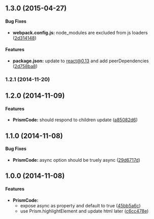 ## 1.3.0 (2015-04-27)


#### Bug Fixes

* **webpack.config.js:** node_modules are excluded from js loaders ([2d314148](https://github.com/tomchentw/react-prism/commit/2d31414808c9871dde5648684e9f5ed070ad4e7c))


#### Features

* **package.json:** update to react@0.13 and add peerDependencies ([2d758ba8](https://github.com/tomchentw/react-prism/commit/2d758ba810be54bced3342c4ca2ef0a68874e941))


### 1.2.1 (2014-11-20)


## 1.2.0 (2014-11-09)


#### Features

* **PrismCode:** should respond to children update ([a85082d6](https://github.com/tomchentw/react-prism/commit/a85082d631aa12d66fabfdeda926efe5d3bf94e3))


## 1.1.0 (2014-11-08)


#### Bug Fixes

* **PrismCode:** async option should be truely async ([29d6717d](https://github.com/tomchentw/react-prism/commit/29d6717dc52fc0d430f44af6ca05448fa68642c9))


## 1.0.0 (2014-11-08)


#### Features

* **PrismCode:**
  * expose async as property and default to true ([45bb5a6c](https://github.com/tomchentw/react-prism/commit/45bb5a6cfe0f5d41f3561de6b608ea98c4e0797d))
  * use Prism.highlightElement and update html later ([c6cc478e](https://github.com/tomchentw/react-prism/commit/c6cc478e1867e7596fb0e328766a2d0176697a6c))

